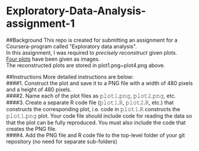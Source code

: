 # Exploratory-Data-Analysis-assignment-1
##Background
This repo is created for submitting an assignment for a Coursera-program called "Exploratory data analysis".  
In this assignment, I was required to *precisely reconstruct* given plots.  
[Four plots](https://github.com/rdpeng/ExData_Plotting1/tree/master/figure) have been given as images.  
The reconstructed plots are stored in plot1.png~plot4.png above.

##Instructions
More detailed instructions are below:  
####1. Construct the plot and save it to a PNG file with a width of 480 pixels and a height of 480 pixels.  
####2. Name each of the plot files as 𝚙𝚕𝚘𝚝𝟷.𝚙𝚗𝚐, 𝚙𝚕𝚘𝚝𝟸.𝚙𝚗𝚐, etc.  
####3. Create a separate R code file (𝚙𝚕𝚘𝚝𝟷.𝚁, 𝚙𝚕𝚘𝚝𝟸.𝚁, etc.) that constructs the corresponding plot, i.e. code in 𝚙𝚕𝚘𝚝𝟷.𝚁 constructs the 𝚙𝚕𝚘𝚝𝟷.𝚙𝚗𝚐 plot. Your code file should include code for reading the data so that the plot can be fully reproduced. You must also include the code that creates the PNG file.  
####4. Add the PNG file and R code file to the top-level folder of your git repository (no need for separate sub-folders)
 
